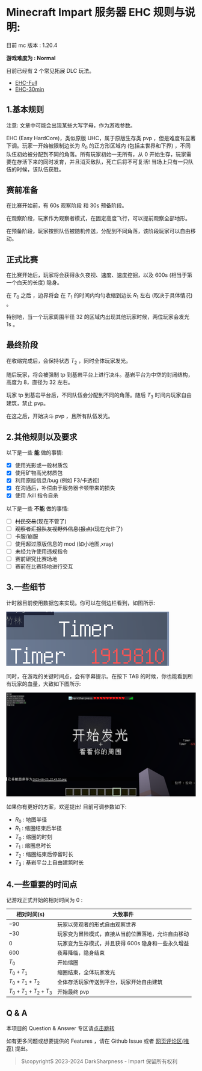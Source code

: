 # Minecraft Impart 服务器 EHC 规则与说明:

目前 mc 版本 : 1.20.4

**游戏难度为   : Normal**

目前已经有 2 个常见拓展 DLC 玩法。

- [EHC-Full](full.md)
- [EHC-30min](30.md)

## 1.基本规则

注意: 文章中可能会出现某些大写字母，作为游戏参数。

EHC (Easy HardCore)，类似原版 UHC，属于原版生存类 pvp ，但是难度有显著下调。玩家一开始被限制边长为 $R_0$ 的正方形区域内 (包括主世界和下界) ，不同队伍初始被分配到不同的角落。所有玩家初始一无所有，从 0 开始生存，玩家需要在存活下来的同时发育，并且消灭敌队，死亡后将不可复活! 当场上只有一只队伍的时候，该队伍获胜。

## 赛前准备

在比赛开始前，有 $60\text{s}$ 观察阶段 和 $30\text{s}$ 预备阶段。

在观察阶段，玩家作为观察者模式，在固定高度飞行，可以提前观察全部地形。

在预备阶段，玩家按照队伍被随机传送，分配到不同角落，该阶段玩家可以自由移动。

## 正式比赛

在比赛开始后，玩家将会获得永久夜视、速度、速度挖掘，以及 $600\text{s}$ (相当于第一个白天的长度) 隐身。

在 $T_0$ 之后 ，边界将会 在 $T_1$ 的时间内均匀收缩到边长 $R_1$ 左右 (取决于具体情况) 。

特别地，当一个玩家周围半径 $32$ 的区域内出现其他玩家时候，两位玩家会发光 $1\text{s}$ 。

## 最终阶段

在收缩完成后，会保持状态 $T_2$ ，同时全体玩家发光。

随后玩家，将会被强制 tp 到基岩平台上进行决斗。基岩平台为中空的封闭结构，高度为 $8$，直径为 $32$ 左右。

玩家 tp 到基岩平台后，不同队伍会分配到不同的角落。随后 $T_3$ 时间内玩家自由建筑，禁止 pvp。

在这之后，开始决斗 pvp ，且所有队伍发光。

## 2.其他规则以及要求

以下是一些 **能** 做的事情:

* [X] 使用光影或一般材质包
* [X] 使用矿物高光材质包
* [X] 利用原版信息/bug (例如 F3/卡透视)
* [X] 在沟通后，补偿由于服务器卡顿带来的损失
* [X] 使用 /kill 指令自杀

以下是一些 **不能** 做的事情:

* [ ] ~~村民交易~~(现在不管了)
* [ ] ~~观察者汇报队友视野外信息(报点)~~(现在允许了)
* [ ] 卡服/崩服
* [ ] 使用超过原版信息的 mod (如小地图,xray)
* [ ] 未经允许使用违规指令
* [ ] 赛前研究比赛场地
* [ ] 赛前在比赛场地进行交互

## 3.一些细节

计时器目前使用数据包来实现。你可以在侧边栏看到，如图所示:

![计时器](image/rules/1692800746875.png)

同时，在游戏的关键时间点，会有字幕提示。在按下 TAB 的时候，你也能看到所有玩家的血量，大致如下图所示:

![1692802219923](image/rules/1692802219923.png)

如果你有更好的方案，欢迎提出! 目前可调参数如下:

- $R_0$ : 地图半径
- $R_1$ : 缩圈结束后半径
- $T_0$ : 缩圈的时刻
- $T_1$ : 缩圈总时长
- $T_2$ : 缩圈结束后停留时长
- $T_3$ : 基岩平台上自由建筑时长

## 4.一些重要的时间点

记游戏正式开始的相对时间为 0 :

| 相对时间(s)           | 大致事件                                                       |
| --------------------- | -------------------------------------------------------------- |
| $-90$               | 玩家以旁观者的形式自由观察世界                                 |
| $-30$               | 玩家变为冒险模式，直接从当前位置落地，允许自由移动             |
| $0$                 | 玩家变为生存模式，并且获得 $600\text{s}$ 隐身和一些永久增益 |
| $600$               | 夜幕降临，隐身结束                                             |
| $T_0$               | 开始缩圈                                                       |
| $T_0+T_1$           | 缩圈结束，全体玩家发光                                         |
| $T_0+T_1+T_2$       | 全体存活玩家传送到平台，玩家开始自由建筑                       |
| $T_0+T_1+T_2 + T_3$ | 开始最终 pvp                                                   |

## Q & A

本项目的 Question & Answer 专区请[点击跳转](issue.md)

如有更多问题或想要提供的 Features ，请在 Github Issue 或者 [网页评论区(推荐)](https://darksharpness.github.io/mcImpart) 提出。

> $\copyright$ 2023-2024 DarkSharpness - Impart 保留所有权利
